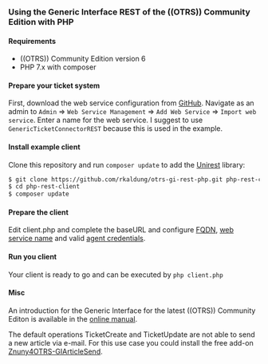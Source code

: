 ### Using the Generic Interface REST of the ((OTRS)) Community Edition with PHP

#### Requirements
- ((OTRS)) Community Edition version 6
- PHP 7.x with composer

#### Prepare your ticket system
First, download the web service configuration from [GitHub](https://raw.githubusercontent.com/OTRS/otrs/rel-6_0/development/webservices/GenericTicketConnectorREST.yml). Navigate as an admin to `Admin` => `Web Service Management` => `Add Web Service` => `Import web service`. Enter a name for the web service. I suggest to use `GenericTicketConnectorREST` because this is used in the example.

#### Install example client
Clone this repository and run `composer update` to add the [Unirest](https://github.com/Mashape/unirest-php) library:

```bash
$ git clone https://github.com/rkaldung/otrs-gi-rest-php.git php-rest-client
$ cd php-rest-client
$ composer update
```

#### Prepare the client
Edit client.php and complete the baseURL and configure [FQDN](https://github.com/rkaldung/otrs-gi-rest-php/blob/master/client.php#L10), [web service name](https://github.com/rkaldung/otrs-gi-rest-php/blob/master/client.php#L11) and valid [agent credentials](https://github.com/rkaldung/otrs-gi-rest-php/blob/master/client.php#L16).

#### Run you client
Your client is ready to go and can be executed by `php client.php`

#### Misc
An introduction for the Generic Interface for the latest ((OTRS)) Community Editon is available in the [online manual](https://doc.otrs.com/doc/manual/admin/6.0/en/html/genericinterface.html).

The default operations TicketCreate and TicketUpdate are not able to send a new article via e-mail. For this use case you could install the free add-on [Znuny4OTRS-GIArticleSend](https://github.com/znuny/Znuny4OTRS-GIArticleSend).

